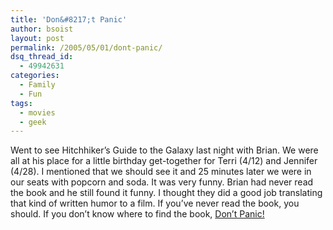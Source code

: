 ```yaml
---
title: 'Don&#8217;t Panic'
author: bsoist
layout: post
permalink: /2005/05/01/dont-panic/
dsq_thread_id:
  - 49942631
categories:
  - Family
  - Fun
tags:
  - movies
  - geek
---
```

Went to see Hitchhiker&#8217;s Guide to the Galaxy last night with Brian. We were all at his place for a little birthday get-together for Terri (4/12) and Jennifer (4/28). I mentioned that we should see it and 25 minutes later we were in our seats with popcorn and soda. It was very funny. Brian had never read the book and he still found it funny. I thought they did a good job translating that kind of written humor to a film. If you&#8217;ve never read the book, you should. If you don&#8217;t know where to find the book, <a href="http://xml-na.amznxslt.com/onca/xml3?sort=+pmrank&f=http://bsoist.freeshell.org/amz/xsl/amz-detail.xsl&offer=All&dev-t=D1LEVL42QH5864&t=weifyoasme-20&type=heavy&page=1&mode=books&KeywordSearch=hitchhikers%20guide" target="_blank">Don&#8217;t Panic!</a>
